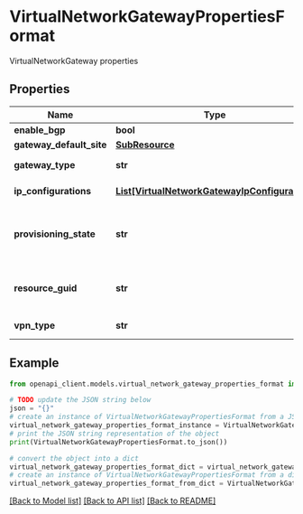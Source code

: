 # VirtualNetworkGatewayPropertiesFormat

VirtualNetworkGateway properties

## Properties

Name | Type | Description | Notes
------------ | ------------- | ------------- | -------------
**enable_bgp** | **bool** | EnableBgp Flag | [optional] 
**gateway_default_site** | [**SubResource**](SubResource.md) |  | [optional] 
**gateway_type** | **str** | The type of this virtual network gateway. | [optional] 
**ip_configurations** | [**List[VirtualNetworkGatewayIpConfiguration]**](VirtualNetworkGatewayIpConfiguration.md) | IpConfigurations for Virtual network gateway. | [optional] 
**provisioning_state** | **str** | Gets or sets Provisioning state of the VirtualNetworkGateway resource Updating/Deleting/Failed | [optional] 
**resource_guid** | **str** | Gets or sets resource guid property of the VirtualNetworkGateway resource | [optional] 
**vpn_type** | **str** | The type of this virtual network gateway. | [optional] 

## Example

```python
from openapi_client.models.virtual_network_gateway_properties_format import VirtualNetworkGatewayPropertiesFormat

# TODO update the JSON string below
json = "{}"
# create an instance of VirtualNetworkGatewayPropertiesFormat from a JSON string
virtual_network_gateway_properties_format_instance = VirtualNetworkGatewayPropertiesFormat.from_json(json)
# print the JSON string representation of the object
print(VirtualNetworkGatewayPropertiesFormat.to_json())

# convert the object into a dict
virtual_network_gateway_properties_format_dict = virtual_network_gateway_properties_format_instance.to_dict()
# create an instance of VirtualNetworkGatewayPropertiesFormat from a dict
virtual_network_gateway_properties_format_from_dict = VirtualNetworkGatewayPropertiesFormat.from_dict(virtual_network_gateway_properties_format_dict)
```
[[Back to Model list]](../README.md#documentation-for-models) [[Back to API list]](../README.md#documentation-for-api-endpoints) [[Back to README]](../README.md)


